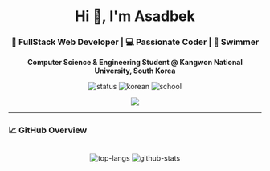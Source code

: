<!-- ====== PROFILE HEADER ====== -->
<div align="center">
  <h1>Hi 👋, I'm Asadbek</h1>
  <h3>🚀 FullStack Web Developer | 💻 Passionate Coder | 🌊 Swimmer</h3>

  <p><strong>Computer Science & Engineering Student @ Kangwon National University, South Korea</strong></p>

  <!-- Badges -->
  <p>
    <img src="https://img.shields.io/badge/Status-Open%20to%20Work-brightgreen" alt="status" />
    <img src="https://img.shields.io/badge/Lang-Korean%20(TOPIK%205)-blue" alt="korean" />
    <img src="https://img.shields.io/badge/School-KNU%20-orange" alt="school" />
   <p><img src="https://img.shields.io/badge/Skills-HTML%20%7C%20CSS%20%7C%20Sass%20%7C%20JS%20%7C%20TS%20%7C%20React%20%7C%20Node.js%20%7C%20Express%20%7C%20NestJS%20%7C%20MongoDB%20%7C%20System%20Design-lightgrey" />
</p>
  </p>
</div>

---

### 📈 GitHub Overview

<div style="display: flex; gap: 16px; align-items:flex-start;">

<!-- LEFT: Main GitHub cards -->
<div style="flex: 1; min-width: 280px;">

<!-- Top languages (compact) -->
<p align="center">
  <img src="https://github-readme-stats.vercel.app/api/top-langs/?username=khamzaevasad&layout=compact&hide_border=true" alt="top-langs" />
   <img src="https://github-readme-stats.vercel.app/api?username=khamzaevasad&show_icons=true&count_private=true&line_height=20&hide_border=true" alt="github-stats" />
</p>
